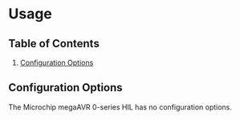 # Usage

## Table of Contents

1. [Configuration Options](#configuration-options)

## Configuration Options

The Microchip megaAVR 0-series HIL has no configuration options.
